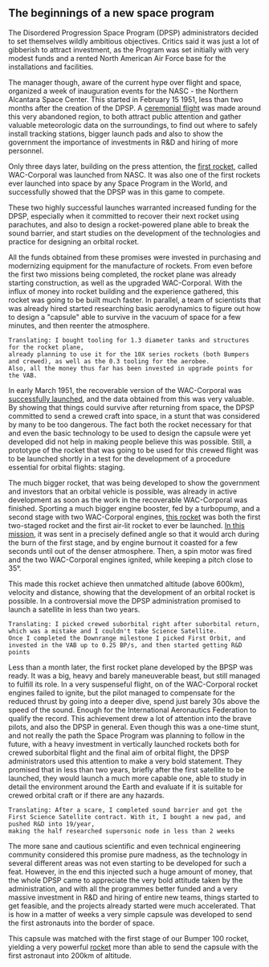 
## The beginnings of a new space program

The Disordered Progression Space Program (DPSP) administrators decided to set themselves wildly ambitious objectives.
Critics said it was just a lot of gibberish to attract investment, as the Program was set initially with very modest funds and a rented North American Air Force base for the installations and facilities.

The manager though, aware of the current hype over flight and space, organized a week of inauguration events for the NASC - the Northern Alcantara Space Center. 
This started in February 15 1951, less than two months after the creation of the DPSP. A [ceremonial flight](../missions/1951-02-15-first-launch.md) was made around this very abandoned region, 
to both attract public attention and gather valuable meteorologic data on the surroundings, to find out where to safely install tracking stations, bigger launch pads and also to show the government the 
importance of investments in R&D and hiring of more personnel.

Only three days later, building on the press attention, the [first rocket](../missions/1951-02-18-to-space.md), called WAC-Corporal was launched from NASC. 
It was also one of the first rockets ever launched into space by any Space Program in the World, and successfully showed that the DPSP was in this game to compete.

These two highly successful launches warranted increased funding for the DPSP, especially when it committed to recover their next rocket using parachutes, 
and also to design a rocket-powered plane able to break the sound barrier, and start studies on the development of the technologies and practice for designing an orbital rocket. 

All the funds obtained from these promises were invested in purchasing and modernizing equipment for the manufacture of rockets. From even before the first two missions being completed, the rocket plane 
was already starting construction, as well as the upgraded WAC-Corporal. With the influx of money into rocket building and the experience gathered, this rocket was going to be built much faster. 
In parallel, a team of scientists that was already hired started researching basic aerodynamics to figure out how to design a "capsule" able to survive in the vacuum of space for a few minutes, and then reenter the atmosphere. 

```
Translating: I bought tooling for 1.3 diameter tanks and structures for the rocket plane, 
already planning to use it for the 10X series rockets (both Bumpers and crewed), as well as the 0.3 tooling for the aerobee. 
Also, all the money thus far has been invested in upgrade points for the VAB.
```

In early March 1951, the recoverable version of the WAC-Corporal was [successfully launched](../missions/recovery.md), and the data obtained from this was very valuable. 
By showing that things could survive after returning from space, the DPSP committed to send a crewed craft into space, in a stunt that was considered by many to be too dangerous.
The fact both the rocket necessary for that and even the basic technology to be used to design the capsule were yet developed did not help in making people believe this was possible.
Still, a prototype of the rocket that was going to be used for this crewed flight was to be launched shortly in a test for the development of a procedure essential for orbital flights: staging.

The much bigger rocket, that was being developed to show the government and investors that an orbital vehicle is possible, was already in active development as soon as the work in the recoverable WAC-Corporal was finished.
Sporting a much bigger engine booster, fed by a turbopump, and a second stage with two WAC-Corporal engines, [this rocket](../lvs/bumper-100-2b) was both the first two-staged rocket and the first air-lit rocket to ever be launched.
[In this mission](/missions/downrange.md), it was sent in a precisely defined angle so that it would arch during the burn of the first stage, and by engine burnout it coasted for a few seconds until out of the denser atmosphere. 
Then, a spin motor was fired and the two WAC-Corporal engines ignited, while keeping a pitch close to 35°. 

This made this rocket achieve then unmatched altitude (above 600km), velocity and distance, showing that the development of an orbital rocket is possible. In a controversial move the DPSP administration 
promised to launch a satellite in less than two years.

```
Translating: I picked crewed suborbital right after suborbital return, which was a mistake and I couldn't take Science Satellite. 
Once I completed the Downrange milestone I picked First Orbit, and invested in the VAB up to 0.25 BP/s, and then started getting R&D points
```

Less than a month later, the first rocket plane developed by the BPSP was ready. It was a big, heavy and barely maneuverable beast, but still managed to fulfill its role. 
In a very suspenseful flight, on of the WAC-Corporal rocket engines failed to ignite, but the pilot managed to compensate for the reduced thrust by going into a deeper dive, spend just barely 30s above
the speed of the sound. Enough for the International Aeronautics Federation to qualify the record. This achievement drew a lot of attention into the brave pilots, and also the DPSP in general.
Even though this was a one-time stunt, and not really the path the Space Program was planning to follow in the future, with a heavy investment in vertically launched rockets both for crewed
suborbital flight and the final aim of orbital flight, the DPSP administrators used this attention to make a very bold statement. They promised that in less than two years, briefly after the first
satellite to be launched, they would launch a much more capable one, able to study in detail the environment around the Earth and evaluate if it is suitable for crewed orbital craft or if there are any hazards.

```
Translating: After a scare, I completed sound barrier and got the First Science Satellite contract. With it, I bought a new pad, and pushed R&D into 19/year, 
making the half researched supersonic node in less than 2 weeks
```

The more sane and cautious scientific and even technical engineering community considered this promise pure madness, as the technology in several different areas was not even starting to be developed for such a feat.
However, in the end this injected such a huge amount of money, that the whole DPSP came to appreciate the very bold attitude taken by the administration, and with all the programmes better funded and a very massive 
investment in R&D and hiring of entire new teams, things started to get feasible, and the projects already started were much accelerated. That is how in a matter of weeks a very simple capsule was developed
to send the first astronauts into the border of space. 

This capsule was matched with the first stage of our Bumper 100 rocket, yielding a very powerful [rocket](../lvs/100-crew) more than able to send the capsule with the first astronaut into 200km of altitude.

 
 
 
